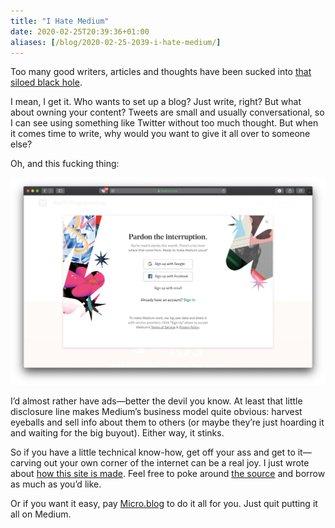 ```yaml
---
title: "I Hate Medium"
date: 2020-02-25T20:39:36+01:00
aliases: [/blog/2020-02-25-2039-i-hate-medium/]
---
```


Too many good writers, articles and thoughts have been sucked into [that siloed black hole](https://medium.com).

 <!--more-->

I mean, I get it. Who wants to set up a blog? Just write, right? But what about owning your content? Tweets are small and usually conversational, so I can see using something like Twitter without too much thought. But when it comes time to write, why would you want to give it all over to someone else?

Oh, and this fucking thing:

![Medium annoyance popup](images/medium-annoyance.png)

I’d almost rather have ads—better the devil you know. At least that little disclosure line makes Medium’s business model quite obvious: harvest eyeballs and sell info about them to others (or maybe they’re just hoarding it and waiting for the big buyout). Either way, it stinks.

So if you have a little technical know-how, get off your ass and get to it—carving out your own corner of the internet can be a real joy. I just wrote about [how this site is made](/words/2020-02-23-0113-a-new-year-a-new-site). Feel free to poke around [the source](https://github.com/peteschaffner/peteschaffner.com) and borrow as much as you’d like.

Or if you want it easy, pay [Micro.blog](https://micro.blog) to do it all for you. Just quit putting it all on Medium.
